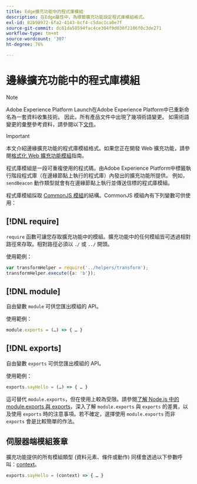 ```yaml
---
title: Edge擴充功能中的程式庫模組
description: 在Edge屬性中，為標籤擴充功能設定程式庫模組格式。
exl-id: 82b98972-6fa2-4143-bcf4-c5dac1ca0e7f
source-git-commit: dc81da58594fac4ce304f9d030f2106f0c3de271
workflow-type: tm+mt
source-wordcount: '307'
ht-degree: 76%

---
```


# 邊緣擴充功能中的程式庫模組

>[!NOTE]
>
>Adobe Experience Platform Launch在Adobe Experience Platform中已重新命名為一套資料收集技術。 因此，所有產品文件中出現了幾項術語變更。 如需術語變更的彙整參考資料，請參閱以下[文件](../../term-updates.md)。

>[!IMPORTANT]
>
>本文介紹邊緣擴充功能的程式庫模組格式。如果您正在開發 Web 擴充功能，請參閱[格式化 Web 擴充功能模組](../web/format.md)指南。

程式庫模組是一段可重複使用的程式碼，由Adobe Experience Platform中標籤執行階段程式庫（在邊緣節點上執行的程式庫）內發出的擴充功能所提供。 例如，`sendBeacon` 動作類型就會有在邊緣節點上執行並傳送信標的程式庫模組。

程式庫模組採取 [CommonJS 模組](https://nodejs.org/api/modules.html#modules-commonjs-modules)的結構。CommonJS 模組內有下列變數可供使用：

## [!DNL require]

`require` 函數可讓您存取擴充功能中的模組。擴充功能中的任何模組皆可透過相對路徑來存取。相對路徑必須以 `./` 或 `../` 開頭。

使用範例：

```js
var transformHelper = require('../helpers/transform');
transformHelper.execute({a: 'b'});
```

## [!DNL module]

自由變數 `module` 可供您匯出模組的 API。

使用範例：

```js
module.exports = (…) => { … }
```

## [!DNL exports]

自由變數 `exports` 可供您匯出模組的 API。

使用範例：

```js
exports.sayHello = (…) => { … }
```

這可替代 `module.exports`，但在使用上較為受限。請參閱[了解 Node.js 中的 module.exports 與 exports](https://www.sitepoint.com/understanding-module-exports-exports-node-js/)，深入了解 `module.exports` 與 `exports` 的差異，以及使用 `exports` 時的注意事項。若不確定，選擇使用 `module.exports` 而非 `exports` 會是比較簡單的作法。

## 伺服器端模組簽章

擴充功能提供的所有模組類型 (資料元素、條件或動作) 同樣會透過以下參數呼叫：[context](./context.md)。

```js
exports.sayHello = (context) => { … }
```
